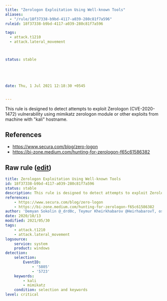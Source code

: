 ```yaml
---
title: "Zerologon Exploitation Using Well-known Tools"
aliases:
  - "/rule/18f37338-b9bd-4117-a039-280c81f7a596"
ruleid: 18f37338-b9bd-4117-a039-280c81f7a596

tags:
  - attack.t1210
  - attack.lateral_movement



status: stable





date: Thu, 1 Jul 2021 12:18:30 +0545


---
```


This rule is designed to detect attempts to exploit Zerologon (CVE-2020-1472) vulnerability using mimikatz zerologon module or other exploits from machine with "kali" hostname.

<!--more-->




## References

* https://www.secura.com/blog/zero-logon
* https://bi-zone.medium.com/hunting-for-zerologon-f65c61586382


## Raw rule ([edit](https://github.com/SigmaHQ/sigma/edit/master/rules/windows/builtin/system/win_possible_zerologon_exploitation_using_wellknown_tools.yml))
```yaml
title: Zerologon Exploitation Using Well-known Tools
id: 18f37338-b9bd-4117-a039-280c81f7a596
status: stable
description: This rule is designed to detect attempts to exploit Zerologon (CVE-2020-1472) vulnerability using mimikatz zerologon module or other exploits from machine with "kali" hostname.
references:
    - https://www.secura.com/blog/zero-logon
    - https://bi-zone.medium.com/hunting-for-zerologon-f65c61586382
author: 'Demyan Sokolin @_drd0c, Teymur Kheirkhabarov @HeirhabarovT, oscd.community'
date: 2020/10/13
modified: 2021/05/30
tags:
    - attack.t1210
    - attack.lateral_movement
logsource:
    service: system
    product: windows
detection:
    selection:
        EventID:
            - '5805'
            - '5723'
    keywords:
        - kali
        - mimikatz
    condition: selection and keywords
level: critical

```
